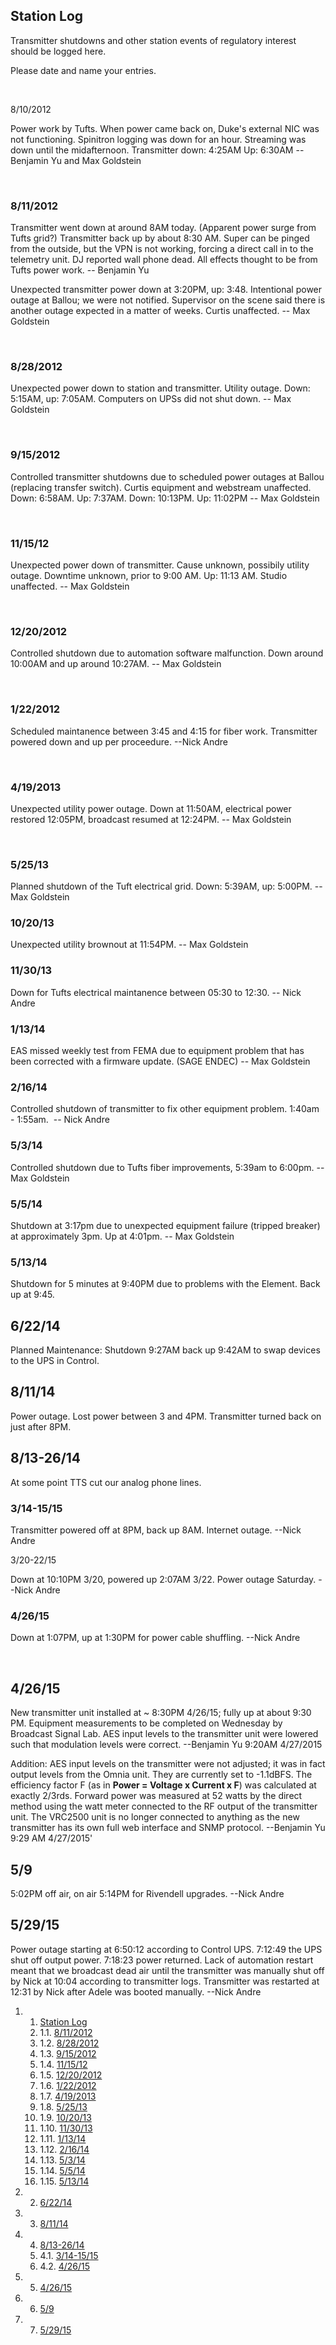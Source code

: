 Station Log
-----------

Transmitter shutdowns and other station events of regulatory interest should be logged here.

Please date and name your entries.

 

8/10/2012

Power work by Tufts. When power came back on, Duke's external NIC was not functioning. Spinitron logging was down for an hour. Streaming was down until the midafternoon. Transmitter down: 4:25AM Up: 6:30AM --Benjamin Yu and Max Goldstein

 

### 8/11/2012

Transmitter went down at around 8AM today. (Apparent power surge from Tufts grid?) Transmitter back up by about 8:30 AM. Super can be pinged from the outside, but the VPN is not working, forcing a direct call in to the telemetry unit. DJ reported wall phone dead. All effects thought to be from Tufts power work. -- Benjamin Yu

Unexpected transmitter power down at 3:20PM, up: 3:48. Intentional power outage at Ballou; we were not notified. Supervisor on the scene said there is another outage expected in a matter of weeks. Curtis unaffected. -- Max Goldstein

 

### 8/28/2012

Unexpected power down to station and transmitter. Utility outage. Down: 5:15AM, up: 7:05AM. Computers on UPSs did not shut down. -- Max Goldstein

 

### 9/15/2012

Controlled transmitter shutdowns due to scheduled power outages at Ballou (replacing transfer switch). Curtis equipment and webstream unaffected. Down: 6:58AM. Up: 7:37AM. Down: 10:13PM. Up: 11:02PM -- Max Goldstein

 

### 11/15/12

Unexpected power down of transmitter. Cause unknown, possibily utility outage. Downtime unknown, prior to 9:00 AM. Up: 11:13 AM. Studio unaffected. -- Max Goldstein

 

### 12/20/2012

Controlled shutdown due to automation software malfunction. Down around 10:00AM and up around 10:27AM. -- Max Goldstein

 

### 1/22/2012

Scheduled maintanence between 3:45 and 4:15 for fiber work. Transmitter powered down and up per proceedure. --Nick Andre

 

### 4/19/2013

Unexpected utility power outage. Down at 11:50AM, electrical power restored 12:05PM, broadcast resumed at 12:24PM. -- Max Goldstein

 

### 5/25/13

Planned shutdown of the Tuft electrical grid. Down: 5:39AM, up: 5:00PM. -- Max Goldstein

### 10/20/13

Unexpected utility brownout at 11:54PM. -- Max Goldstein

### 11/30/13

Down for Tufts electrical maintanence between 05:30 to 12:30. -- Nick Andre

### 1/13/14

EAS missed weekly test from FEMA due to equipment problem that has been corrected with a firmware update. (SAGE ENDEC) -- Max Goldstein

### 2/16/14

Controlled shutdown of transmitter to fix other equipment problem. 1:40am - 1:55am.  -- Nick Andre

### 5/3/14

Controlled shutdown due to Tufts fiber improvements, 5:39am to 6:00pm. -- Max Goldstein

### 5/5/14

Shutdown at 3:17pm due to unexpected equipment failure (tripped breaker) at approximately 3pm. Up at 4:01pm. -- Max Goldstein

### 5/13/14

Shutdown for 5 minutes at 9:40PM due to problems with the Element. Back up at 9:45.

6/22/14
-------

Planned Maintenance: Shutdown 9:27AM back up 9:42AM to swap devices to the UPS in Control.

8/11/14
-------

Power outage. Lost power between 3 and 4PM. Transmitter turned back on just after 8PM.

8/13-26/14
----------

At some point TTS cut our analog phone lines.

### 3/14-15/15

Transmitter powered off at 8PM, back up 8AM. Internet outage. --Nick Andre

3/20-22/15

Down at 10:10PM 3/20, powered up 2:07AM 3/22. Power outage Saturday. --Nick Andre

### 4/26/15

Down at 1:07PM, up at 1:30PM for power cable shuffling. --Nick Andre

 

4/26/15
-------

New transmitter unit installed at \~ 8:30PM 4/26/15; fully up at about 9:30 PM. Equipment measurements to be completed on Wednesday by Broadcast Signal Lab. AES input levels to the transmitter unit were lowered such that modulation levels were correct. --Benjamin Yu 9:20AM 4/27/2015

Addition: AES input levels on the transmitter were not adjusted; it was in fact output levels from the Omnia unit. They are currently set to -1.1dBFS. The efficiency factor F (as in **Power = Voltage x Current x F**) was calculated at exactly 2/3rds. Forward power was measured at 52 watts by the direct method using the watt meter connected to the RF output of the transmitter unit. The VRC2500 unit is no longer connected to anything as the new transmitter has its own full web interface and SNMP protocol. --Benjamin Yu 9:29 AM 4/27/2015'

5/9
---

5:02PM off air, on air 5:14PM for Rivendell upgrades. --Nick Andre

5/29/15
-------

Power outage starting at 6:50:12 according to Control UPS. 7:12:49 the UPS shut off output power. 7:18:23 power returned. Lack of automation restart meant that we broadcast dead air until the transmitter was manually shut off by Nick at 10:04 according to transmitter logs. Transmitter was restarted at 12:31 by Nick after Adele was booted manually. --Nick Andre

1.  1. [Station Log](#Station_Log)
    1.  1.1. [8/11/2012](#8.2F11.2F2012)
    2.  1.2. [8/28/2012](#8.2F28.2F2012)
    3.  1.3. [9/15/2012](#9.2F15.2F2012)
    4.  1.4. [11/15/12](#11.2F15.2F12)
    5.  1.5. [12/20/2012](#12.2F20.2F2012)
    6.  1.6. [1/22/2012](#1.2F22.2F2012)
    7.  1.7. [4/19/2013](#4.2F19.2F2013)
    8.  1.8. [5/25/13](#5.2F25.2F13)
    9.  1.9. [10/20/13](#10.2F20.2F13)
    10. 1.10. [11/30/13](#11.2F30.2F13)
    11. 1.11. [1/13/14](#1.2F13.2F14)
    12. 1.12. [2/16/14](#2.2F16.2F14)
    13. 1.13. [5/3/14](#5.2F3.2F14)
    14. 1.14. [5/5/14](#5.2F5.2F14)
    15. 1.15. [5/13/14](#5.2F13.2F14)

2.  2. [6/22/14](#6.2F22.2F14)
3.  3. [8/11/14](#8.2F11.2F14)
4.  4. [8/13-26/14](#8.2F13-26.2F14)
    1.  4.1. [3/14-15/15](#3.2F14-15.2F15)
    2.  4.2. [4/26/15](#4.2F26.2F15)

5.  5. [4/26/15](#4.2F26.2F15_2)
6.  6. [5/9](#5.2F9)
7.  7. [5/29/15](#5.2F29.2F15)

